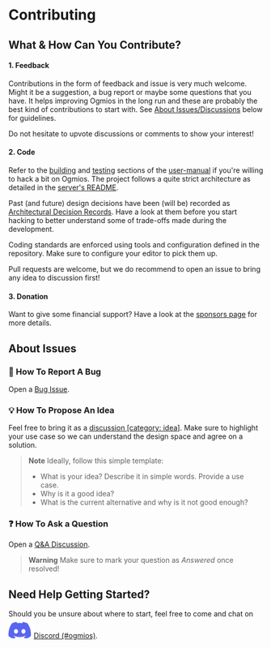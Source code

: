 # Contributing

## What & How Can You Contribute?

#### 1. Feedback

Contributions in the form of feedback and issue is very much welcome. Might it be a suggestion, a bug report or maybe some questions that you have. It helps improving Ogmios in the long run and these are probably the best kind of contributions to start with. See [About Issues/Discussions](#about-issues--discussion) below for guidelines.

Do not hesitate to upvote discussions or comments to show your interest!

#### 2. Code

 Refer to the [building](https://ogmios.dev/getting-started/building/) and [testing](https://ogmios.dev/getting-started/testing/) sections of the [user-manual](https://ogmios.dev) if you're willing to hack a bit on Ogmios. The project follows a quite strict architecture as detailed in the [server's README](https://github.com/CardanoSolutions/ogmios/tree/master/server#architecture).

 Past (and future) design decisions have been (will be) recorded as [Architectural Decision Records](https://github.com/CardanoSolutions/ogmios/tree/master/architectural-decisions/accepted). Have a look at them before you start hacking to better understand some of trade-offs made during the development.

 Coding standards are enforced using tools and configuration defined in the repository. Make sure to configure your editor to pick them up.

 Pull requests are welcome, but we do recommend to open an issue to bring any idea to discussion first!

#### 3. Donation

Want to give some financial support? Have a look at the [sponsors page](https://github.com/sponsors/KtorZ/) for more details.

## About Issues

### :bug: How To Report A Bug

Open a [Bug Issue](https://github.com/cardanosolutions/ogmios/issues/new?template=bug.md).

### :bulb: How To Propose An Idea

Feel free to bring it as a [discussion [category: idea]](https://github.com/CardanoSolutions/kupo/discussions/new?category=ideas). Make sure to highlight your use case so we can understand the design space and agree on a solution.

> **Note** Ideally, follow this simple template:
>
> - What is your idea? Describe it in simple words. Provide a use case.
> - Why is it a good idea?
> - What is the current alternative and why is it not good enough?

### :question: How To Ask a Question

Open a [Q&A Discussion](https://github.com/CardanoSolutions/ogmios/discussions/new?category=q-a).

> **Warning**
> Make sure to mark your question as _Answered_ once resolved!

## Need Help Getting Started?

Should you be unsure about where to start, feel free to come and chat on <a href="https://discord.gg/ZeyDn65t5v"><img src=".github/discord.svg" alt="Discord">Discord (#ogmios)</a>.
